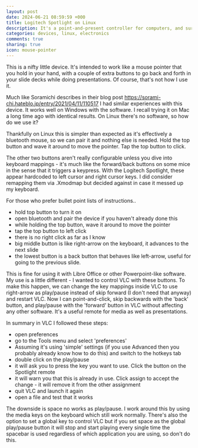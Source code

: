 ```yaml
---
layout: post
date: 2024-06-21 08:59:59 +000
title: Logitech Spotlight on Linux
description: It's a point-and-present controller for computers, and surprisingly useful for other uses as a remote control.
categories: devices, linux, electronics
comments: true
sharing: true
icon: mouse-pointer
---
```


This is a nifty little device. It's intended to work like a mouse pointer that you hold in your hand, with a couple of extra buttons to go back and forth in your slide decks while doing presentations. Of course, that's not how I use it. 

Much like Soramichi describes in their blog post https://sorami-chi.hateblo.jp/entry/2021/04/11/110517 I had similar experiences with this device. It works well on Windows with the software. I recall trying it on Mac a long time ago with identical results. On Linux there's no software, so how do we use it?

Thankfully on Linux this is simpler than expected as it's effectively a bluetooth mouse, so we can pair it and nothing else is needed. Hold the top button and wave it around to move the pointer. Tap the top button to click.

The other two buttons aren't really configurable unless you dive into keyboard mappings - it's much like the forward/back buttons on some mice in the sense that it triggers a keypress. With the Logitech Spotlight, these appear hardcoded to left cursor and right cursor keys. I did consider remapping them via .Xmodmap but decided against in case it messed up my keyboard.

For those who prefer bullet point lists of instructions..
* hold top button to turn it on
* open bluetooth and pair the device if you haven't already done this
* while holding the top button, wave it around to move the pointer
* tap the top button to left click
* there is no right click as far as I know
* big middle button is like right-arrow on the keyboard, it advances to the next slide
* the lowest button is a back button that behaves like left-arrow, useful for going to the previous slide.

This is fine for using it with Libre Office or other Powerpoint-like software. My use is a little different - I wanted to control VLC with these buttons. To make this happen, we can change the key mappings inside VLC to use right-arrow as play/pause instead of skip forward (I don't need that anyway) and restart VLC. Now I can point-and-click, skip backwards with the 'back' button, and play/pause with the 'forward' button in VLC without affecting any other software. It's a useful remote for media as well as presentations.

In summary in VLC I followed these steps:
* open preferences
* go to the Tools menu and select 'preferences'
* Assuming it's using 'simple' settings (if you use Advanced then you probably already know how to do this) and switch to the hotkeys tab
* double click on the play/pause
* it will ask you to press the key you want to use. Click the button on the Spotlight remote
* it will warn you that this is already in use. Click assign to accept the change - it will remove it from the other assignment
* quit VLC and launch it again
* open a file and test that it works

The downside is space no works as play/pause. I work around this by using the media keys on the keyboard which still work normally. There's also the option to set a global key to control VLC but if you set space as the global play/pause button it will stop and start playing every single time the spacebar is used regardless of which application you are using, so don't do this.

